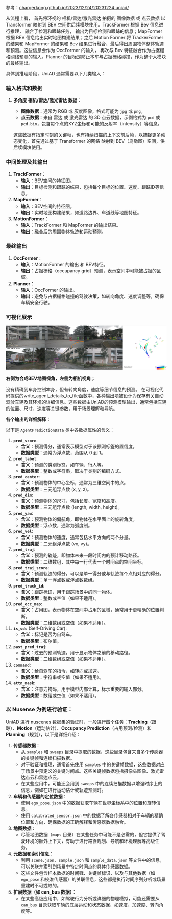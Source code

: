 参考：[chargerkong.github.io/2023/12/24/20231224 uniad/](http://chargerkong.github.io/2023/12/24/20231224%20uniad/)

从流程上看， 首先将环视的 相机/雷达/激光雷达 拍摄的 图像数据 或 点云数据 以 Transformer 映射到 BEV 空间供后续模块使用。TrackFormer 根据 Bev 信息进行推理， 融合了检测和跟踪任务， 输出为目标检测和跟踪的信息；MapFormer 根据 BEV 信息给出实时地图构建结果；之后 Motion Former 将 TrackerFormer 的结果和 MapFormer 的结果和 Bev 结果进行融合，最后得出周围物体整体轨迹和预测。这些信息会作为 OccFormer 的输入， 再次与 Bev 特征融合作为占据栅格网络预测的输入。Planner 的目标是防止本车与占据栅格碰撞，作为整个大模块的最终输出。

具体到推理阶段，UniAD 通常需要以下几类输入：

### 输入格式和数据

1. **多角度 相机/雷达/激光雷达 数据**：
    - **图像数据**：通常为 RGB 或 灰度图像，格式可能为 `jpg` 或 `png`。
    - **点云数据**：来自 雷达 或 激光雷达 的 3D 点云数据，示例格式为 `pcd` 或 `pcd.bin`，包含每个点的XYZ坐标和可能的反射率（intensity）等信息。
    
    这些数据有指定时刻的关键帧，也有持续扫描的上下文前后帧，以捕捉更多动态变化，首先通过基于 Transformer 的网络 映射到 BEV（鸟瞰图）空间，供后续模块使用。
    

### 中间处理及其输出

1. **TrackFormer**：
    - **输入**：BEV空间的特征图。
    - **输出**：目标检测和跟踪的结果，包括每个目标的位置、速度、跟踪ID等信息。
2. **MapFormer**：
    - **输入**：BEV空间的特征图。
    - **输出**：实时地图构建结果，如道路边界、车道线等地图特征。
3. **MotionFormer**：
    - **输入**：TrackFormer 和 MapFormer 的输出结果。
    - **输出**：融合后的周围物体轨迹和运动预测。

### 最终输出

1. **OccFormer**：
    - **输入**：MotionFormer 的输出 和 BEV特征。
    - **输出**：占据栅格（occupancy grid）预测，表示空间中可能被占据的区域。
2. **Planner**：
    - **输入**：OccFormer 的输出。
    - **输出**：避免与占据栅格碰撞的驾驶决策，如转向角度、速度调整等，确保车辆安全行驶。

### 可视化展示

![visualized.jpg](./visualized.jpg)

**右侧为合成BEV地图视角，左侧为相机视角；**

没有精确到车身控制本身，但有转向角度，速度等细节信息的预测。
在可视化代码提供的write_agent_details_to_file函数中，各种输出项被设计为保存有关自动驾驶车辆及其环境的详细信息。这些数据由UniAD的预测模型输出，通常包括车辆的位置、尺寸、速度等关键参数，用于场景理解和导航。

**各个输出的详细解释：**

以下是 `AgentPredictionData` 类中各数据属性的含义：

1. **`pred_score`**:
    - **含义**：预测得分，通常表示模型对于该预测标签的置信度。
    - **数据类型**：通常为浮点数，范围从 0 到 1。
2. **`pred_label`**:
    - **含义**：预测的类别标签，如车辆、行人等。
    - **数据类型**：整数或字符串，取决于类别的编码方式。
3. **`pred_center`**:
    - **含义**：预测物体的中心坐标，通常为三维空间中的点。
    - **数据类型**：三元组浮点数 (x, y, z)。
4. **`pred_dim`**:
    - **含义**：预测物体的尺寸，包括长度、宽度和高度。
    - **数据类型**：三元组浮点数 (length, width, height)。
5. **`pred_yaw`**:
    - **含义**：预测物体的偏航角，即物体在水平面上的旋转角度。
    - **数据类型**：浮点数，通常为弧度制。
6. **`pred_vel`**:
    - **含义**：预测物体的速度，通常包括水平方向的两个分量。
    - **数据类型**：二元组浮点数 (vx, vy)。
7. **`pred_traj`**:
    - **含义**：预测的轨迹，即物体未来一段时间内的预计移动路径。
    - **数据类型**：二维数组，其中每一行代表一个时间点的空间坐标。
8. **`pred_traj_score`**:
    - **含义**：预测轨迹的得分，可以是单一得分或与轨迹每个点相对应的得分。
    - **数据类型**：单一浮点数或浮点数数组。
9. **`pred_track_id`**:
    - **含义**：跟踪标识，用于跟踪场景中的同一物体。
    - **数据类型**：整数或空值（如果不适用）。
10. **`pred_occ_map`**:
    - **含义**：占用图，表示物体在空间中占用的区域，通常用于更精确的位置判断。
    - **数据类型**：二维数组或空值（如果不适用）。
11. **`is_sdc`** (Self-Driving Car):
    - **含义**：标记是否为自驾车。
    - **数据类型**：布尔值。
12. **`past_pred_traj`**:
    - **含义**：过去的预测轨迹，用于显示物体之前的移动路径。
    - **数据类型**：二维数组或空值（如果不适用）。
13. **`command`**:
    - **含义**：给自驾车的指令，如转向或加速。
    - **数据类型**：字符串或空值（如果不适用）。
14. **`attn_mask`**:
    - **含义**：注意力掩码，用于模型内部计算，标示重要的输入部分。
    - **数据类型**：数组或空值（如果不适用）。

### **以 Nusense 为例进行验证：**

UniAD 进行 nuscenes 数据集的验证时，一般进行四个任务：**Tracking**（跟踪）、**Motion**（运动估计）、**Occupancy Prediction**（占用预测/检测）和 **Planning**（规划），以下是详细介绍：

1. **传感器数据**：
    - 从 `samples` 和 `sweeps` 目录中提取的数据，这些目录包含来自多个传感器的关键帧和连续扫描数据。
    - 对于验证和推理，通常首先使用 `samples` 中的关键帧数据，这些数据对应于场景中预定义的关键时间点。这些关键帧数据包括摄像头图像、激光雷达点云和雷达点云。
    - 在某些应用中，可能还会用到 `sweeps` 中的连续扫描数据以增强时序上的信息，例如在进行运动估计或轨迹预测时。
2. **车辆和传感器的定位数据**：
    - 使用 `ego_pose.json` 中的数据获取车辆在世界坐标系中的位置和旋转信息。
    - 使用 `calibrated_sensor.json` 中的数据了解各传感器相对于车辆的精确位置和方向，确保数据的正确解释和传感器数据融合。
3. **地图数据**：
    - 尽管地图数据（`maps` 目录）在某些任务中可能不是必需的，但它提供了驾驶环境的额外上下文，有助于进行路径规划、导航和环境理解等高级任务。
4. **元数据和索引信息**：
    - 利用 `scene.json`、`sample.json` 和 `sample_data.json` 等文件中的信息，可以关联并索引到场景中特定时间点的具体传感器数据。
    - 这些文件包含样本数据的时间戳、关键帧标识、以及与其他数据（如 `ego_pose` 和校准传感器）的关联信息，这些都是执行时间序列分析或场景重建时不可或缺的。
5. **扩展数据（如 can_bus 数据）**：
    - 在某些高级应用中，如驾驶行为分析或详细的物理模拟，可能还需要从 `can_bus` 目录获取车辆的底层运动和状态数据，如速度、加速度、转向角度等。